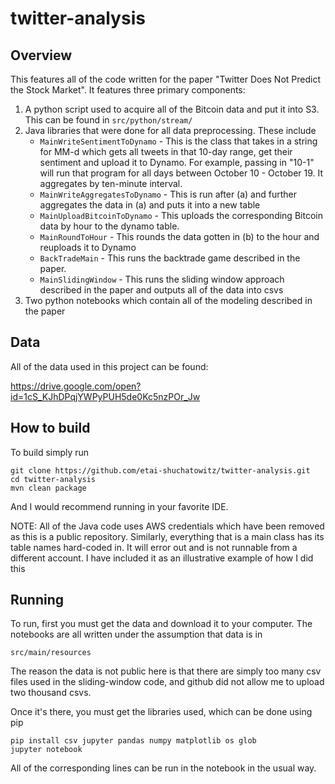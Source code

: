 # twitter-analysis

## Overview

This features all of the code written for the paper "Twitter Does Not Predict the Stock Market". It features three primary components:
1. A python script used to acquire all of the Bitcoin data and put it into S3. This can be found in `src/python/stream/`
2. Java libraries that were done for all data preprocessing. These include
    * `MainWriteSentimentToDynamo` - This is the class that takes in a string for MM-d which gets all tweets in that 10-day range, get their sentiment and upload it to Dynamo. For example,
        passing in "10-1" will run that program for all days between October 10 - October 19. It aggregates by ten-minute interval.
    * `MainWriteAggregatesToDynamo` - This is run after (a) and further aggregates the data in (a) and puts it into a new table
    * `MainUploadBitcoinToDynamo` - This uploads the corresponding Bitcoin data by hour to the dynamo table.
    * `MainRoundToHour` - This rounds the data gotten in (b) to the hour and reuploads it to Dynamo
    * `BackTradeMain` - This runs the backtrade game described in the paper.
    * `MainSlidingWindow` - This runs the sliding window approach described in the paper and outputs all of the data into csvs
3. Two python notebooks which contain all of the modeling described in the paper

## Data

All of the data used in this project can be found:

https://drive.google.com/open?id=1cS_KJhDPqjYWPyPUH5de0Kc5nzPOr_Jw

## How to build

To build simply run 

```
git clone https://github.com/etai-shuchatowitz/twitter-analysis.git
cd twitter-analysis
mvn clean package
```

And I would recommend running in your favorite IDE.

NOTE: All of the Java code uses AWS credentials which have been removed as this is a public repository. Similarly, everything that is a main class
has its table names hard-coded in. It will error out and is not runnable from a different account. I have included it as an illustrative example of how
I did this

## Running 

To run, first you must get the data and download it to your computer. The notebooks are all written under the assumption that data is in

`src/main/resources`

The reason the data is not public here is that there are simply too many csv files used in the sliding-window code, and github did not allow me to upload 
two thousand csvs.

Once it's there, you must get the libraries used, which can be done using pip
```
pip install csv jupyter pandas numpy matplotlib os glob
jupyter notebook
```

All of the corresponding lines can be run in the notebook in the usual way.
